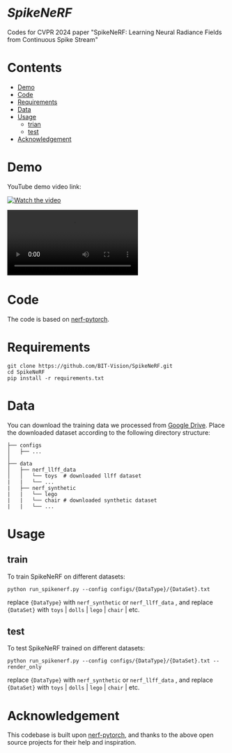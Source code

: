 # ***SpikeNeRF***
Codes for CVPR 2024 paper "SpikeNeRF: Learning Neural Radiance Fields from Continuous Spike Stream"


# Contents
- [Demo](#Demo)
- [Code](#Code)
- [Requirements](#Requirements)
- [Data](#Data)
- [Usage](#Usage)
  - [trian](#train)
  - [test](#test)
- [Acknowledgement](#Acknowledgement)


# Demo
YouTube demo video link:

[![Watch the video](https://img.youtube.com/vi/AX07rpFppCc/0.jpg)](https://www.youtube.com/watch?v=AX07rpFppCc)

<video controls>
    <source src="https://github.com/BIT-Vision/SpikeNeRF/blob/main/demo/SpikeNeRF.mp4" type="video/mp4">
    Your browser does not support the video tag.
</video>


# Code
The code is based on [nerf-pytorch](https://github.com/yenchenlin/nerf-pytorch).


# Requirements

```
git clone https://github.com/BIT-Vision/SpikeNeRF.git
cd SpikeNeRF
pip install -r requirements.txt
```


# Data
You can download the training data we processed from [Google Drive](https://drive.google.com/drive/my-drive).
Place the downloaded dataset according to the following directory structure:
```
├── configs                                                                                                       
│   ├── ...                                                                                     
│                                                                                               
├── data                                                                                                                                                                                                       
│   ├── nerf_llff_data                                                                                                                                                                                                                              
│   │   └── toys  # downloaded llff dataset                                                                                  
|   |   └── ...
|   ├── nerf_synthetic
|   |   └── lego
|   |   └── chair # downloaded synthetic dataset
|   |   └── ...
```


# Usage

## train
To train SpikeNeRF on different datasets:
```
python run_spikenerf.py --config configs/{DataType}/{DataSet}.txt
```
replace ```{DataType}``` with ```nerf_synthetic``` or ```nerf_llff_data``` , and replace ```{DataSet}``` with ```toys``` | ```dolls``` | ```lego``` | ```chair``` | etc.

## test
To test SpikeNeRF trained on different datasets:
```
python run_spikenerf.py --config configs/{DataType}/{DataSet}.txt --render_only
```
replace ```{DataType}``` with ```nerf_synthetic``` or ```nerf_llff_data``` , and replace ```{DataSet}``` with ```toys``` | ```dolls``` | ```lego``` | ```chair``` | etc.


# Acknowledgement
This codebase is built upon [nerf-pytorch](https://github.com/yenchenlin/nerf-pytorch), and thanks to the above open source projects for their help and inspiration.
